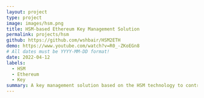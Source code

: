 ```yaml
---
layout: project
type: project
image: images/hsm.png
title: HSM-based Ethereum Key Management Solution
permalink: projects/hsm
github: https://github.com/wshbair/HSM2ETH
demo: https://www.youtube.com/watch?v=R0_-ZKoEGn8
# All dates must be YYYY-MM-DD format!
date: 2022-04-12
labels:
  - HSM
  - Ethereum
  - Key
summary: A key management solution based on the HSM technology to control the life cycle of Ethereum public and private keys.
---
```


